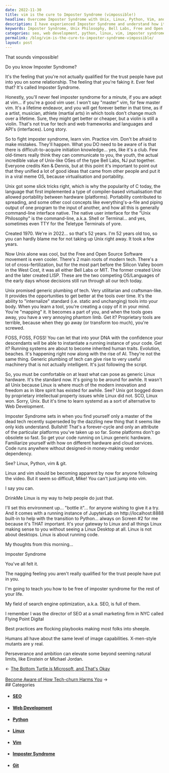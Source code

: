 ```yaml
---
date: 2022-11-30
title: vim is the cure to Imposter Syndrome (vimpossible!)
headline: Overcome Imposter Syndrome with Unix, Linux, Python, Vim, and Git!
description: I have experienced Imposter Syndrome and understand how it feels. I'm going to teach people how to be free of this feeling forever by providing an alternative to web development with Linux, Python, Vim, and Git. Vim is a lifetime endeavor and is the native user interface for the Unix Philosophy, created by Bell Labs in 1970, and the Free and Open Source Software movement provides the opportunity to get better with the tools over time.
keywords: Imposter Syndrome, Unix Philosophy, Bell Labs, Free and Open Source Software, Linux, Python, Vim, Git, SEO, Best Practices, Sheeple, Web Development, Perseverance, Ambition, Natural Limits
categories: seo, web development, python, linux, vim, imposter syndrome, git
permalink: /blog/vim-is-the-cure-to-imposter-syndrome-vimpossible/
layout: post
---
```



That sounds vimpossible!

Do you know Imposter Syndrome?

It's the feeling that you're not actually qualified for the trust people have
put into you on some relationship. The feeling that you're faking it. Ever feel
that? It's called Imposter Syndrome.

Honestly, you'll never feel imposter syndrome for a minute, if you are adept at
vim... if you're a good vim user. I won't say "master" vim, for few master vim.
It's a lifetime endeavor, and you will get forever better in that time, as if a
artist, musician, athlete (martial arts) in which tools don't change much over
a lifetime. Sure, they might get better or cheaper, but a violin is still a
violin. That's not true for tech and web frameworks and languages and API's
(interfaces). Long story.

So to fight imposter syndrome, learn vim. Practice vim. Don't be afraid to
make mistakes. They'll happen. What you DO need to be aware of is that there is
difficult-to-acquire initiation knowledge... yes, like it's a club. Few
old-timers really think they can communicate to you, the youth, the actual
incredible value of Unix-like OSes of the type Bell Labs, NJ put together.
Everyone credits Ken & Dennis, but at this point it's important to point out
that they unified a lot of good ideas that came from other people and put it in
a viral meme OS, because virtualisation and portability.

Unix got some slick tricks right, which is why the popularity of C today, the
language that first implemented a type of compiler-based virtualisation that
allowed portability between hardware (platforms). Portability contributed to
spreading, and some other cool concepts like everything's-a-file and piping
output of one program to the input of another, and how all this is generally
command-line interface native. The native user interface for the "Unix
Philosophy" is the command-line, a.k.a. Shell or Terminal... and yes, sometimes
even TTY for the Teletype Terminals of yore.

Created 1970. We're in 2022... so that's 52 years. I'm 52 years old too, so you
can hardly blame me for not taking up Unix right away. It took a few years.

Now Unix alone was cool, but the Free and Open Source Software movement is even
cooler. There's 2 main roots of modern tech. There's a lot of
cross-fertilization, but for the most part before the Silicon Valley boom in
the West Cost, it was all either Bell Labs or MIT. The former created Unix and
the later created LISP. These are the two competing OS/Languages of the early
days whose decisions still run through all our tech today.

Unix promised generic plumbing of tech. Very utilitarian and craftsman-like. It
provides the opportunities to get better at the tools over time. It's the
ability to "internalize" standard (i.e. static and unchanging) tools into your
body. When you learn a tool, you're creating a copy of it in your mind. You're
"mapping" it. It becomes a part of you, and when the tools goes away, you have
a very annoying phantom limb. Get it? Proprietary tools are terrible, because
when they go away (or transform too much), you're screwed.

FOSS, FOSS, FOSS! You can let that into your DNA with the confidence your
descendants will be able to instantiate a running instance of your code. Get
it? Running systems are about to become inherited human traits. Evolution,
beaches. It's happening right now along with the rise of AI. They're not the
same thing. Generic plumbing of tech can give rise to very useful machinery
that is not actually intelligent. It's just following the script.

So, you must be comfortable on at least what can pose as generic Linux
hardware. It's the standard now. It's going to be around for awhile. It wasn't
all Unix because Linux is where much of the modern innovation and freedom as in
libre spirit has existed for awhile. See? Unix got bogged down by proprietary
intellectual property issues while Linux did not. SCO, Linux won. Sorry, Unix.
But it's time to learn systemd as a sort of alternative to Web Development.

Imposter Syndrome sets in when you find yourself only a master of the dead tech
recently superseded by the dazzling new thing that it seems like only kids
understand. Bullshit! That's a forever-cycle and only an attribute of the
particular platforms you've taken up so far. Some platforms don't go obsolete
so fast. So get your code running on Linux generic hardware. Familiarize
yourself with how on different hardware and cloud services. Code runs anywhere
without designed-in money-making vendor dependency.

See? Linux, Python, vim & git.

Linux and vim should be becoming apparent by now for anyone following the
video. But it seem so difficult, Mike! You can't just jump into vim.

I say you can.

DrinkMe Linux is my way to help people do just that.

I'll set this environment up... "bottle it"... for anyone wishing to give it a
try. And it comes with a running instance of JupyterLab on
http://localhost:8888 built-in to help with the transition to Python... always
on Screen #2 for me because it's THAT important. It's your gateway to Linux and
all things Linux making sense to you without seeing a Linux Desktop at all.
Linux is not about desktops. Linux is about running code.

My thoughts from this morning...

Imposter Syndrome

You've all felt it.

The nagging feeling you aren't really qualified for the trust people have put
in you.

I'm going to teach you how to be free of imposter syndrome for the rest of your
life.

My field of search engine optimization, a.k.a. SEO, is full of them.

I remember I was the director of SEO at a small marketing firm in NYC called
Flying Point Digital

Best practices are flocking playbooks making most folks into sheeple.

Humans all have about the same level of image capabilities. X-men-style mutants
are y real.

Perseverance and ambition can elevate some beyond seeming natural limits, like
Einstein or Michael Jordan.


<div class="arrow-links"><div class="post-nav-prev"><span class="arrow">&larr;&nbsp;</span><a href="/blog/the-bottom-turtle-is-microsoft-and-that-s-okay/">The Bottom Turtle is Microsoft, and That's Okay</a></div> &nbsp; <div class="post-nav-next"><a href="/blog/become-aware-of-how-tech-churn-harms-you/">Become Aware of How Tech-churn Harms You</a><span class="arrow">&nbsp;&rarr;</span></div></div>
## Categories

<ul>
<li><h4><a href='/seo/'>SEO</a></h4></li>
<li><h4><a href='/web-development/'>Web Development</a></h4></li>
<li><h4><a href='/python/'>Python</a></h4></li>
<li><h4><a href='/linux/'>Linux</a></h4></li>
<li><h4><a href='/vim/'>Vim</a></h4></li>
<li><h4><a href='/imposter-syndrome/'>Imposter Syndrome</a></h4></li>
<li><h4><a href='/git/'>Git</a></h4></li></ul>